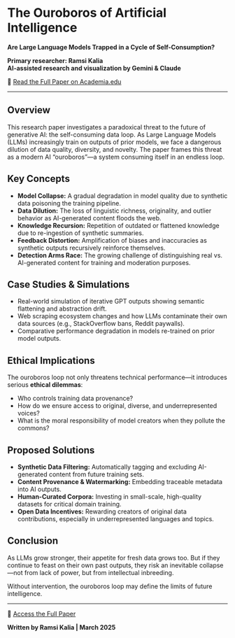 # The Ouroboros of Artificial Intelligence

**Are Large Language Models Trapped in a Cycle of Self-Consumption?**

**Primary researcher: Ramsi Kalia**  
**AI-assisted research and visualization by Gemini & Claude**

📄 [Read the Full Paper on Academia.edu](https://www.academia.edu/128171748/The_Ouroboros_of_Artificial_Intelligence_Are_Large_Language_Models_Trapped_in_a_Cycle_of_Self_Consumption)

---

## **Overview**

This research paper investigates a paradoxical threat to the future of generative AI: the self-consuming data loop. As Large Language Models (LLMs) increasingly train on outputs of prior models, we face a dangerous dilution of data quality, diversity, and novelty. The paper frames this threat as a modern AI “ouroboros”—a system consuming itself in an endless loop.

## **Key Concepts**

- **Model Collapse:** A gradual degradation in model quality due to synthetic data poisoning the training pipeline.
- **Data Dilution:** The loss of linguistic richness, originality, and outlier behavior as AI-generated content floods the web.
- **Knowledge Recursion:** Repetition of outdated or flattened knowledge due to re-ingestion of synthetic summaries.
- **Feedback Distortion:** Amplification of biases and inaccuracies as synthetic outputs recursively reinforce themselves.
- **Detection Arms Race:** The growing challenge of distinguishing real vs. AI-generated content for training and moderation purposes.

## **Case Studies & Simulations**

- Real-world simulation of iterative GPT outputs showing semantic flattening and abstraction drift.
- Web scraping ecosystem changes and how LLMs contaminate their own data sources (e.g., StackOverflow bans, Reddit paywalls).
- Comparative performance degradation in models re-trained on prior model outputs.

## **Ethical Implications**

The ouroboros loop not only threatens technical performance—it introduces serious **ethical dilemmas**:

- Who controls training data provenance?
- How do we ensure access to original, diverse, and underrepresented voices?
- What is the moral responsibility of model creators when they pollute the commons?

## **Proposed Solutions**

- **Synthetic Data Filtering:** Automatically tagging and excluding AI-generated content from future training sets.
- **Content Provenance & Watermarking:** Embedding traceable metadata into AI outputs.
- **Human-Curated Corpora:** Investing in small-scale, high-quality datasets for critical domain training.
- **Open Data Incentives:** Rewarding creators of original data contributions, especially in underrepresented languages and topics.

## **Conclusion**

As LLMs grow stronger, their appetite for fresh data grows too. But if they continue to feast on their own past outputs, they risk an inevitable collapse—not from lack of power, but from intellectual inbreeding.

Without intervention, the ouroboros loop may define the limits of future intelligence.

---

📎 [Access the Full Paper](https://www.academia.edu/128171748/The_Ouroboros_of_Artificial_Intelligence_Are_Large_Language_Models_Trapped_in_a_Cycle_of_Self_Consumption)

**Written by Ramsi Kalia | March 2025**
